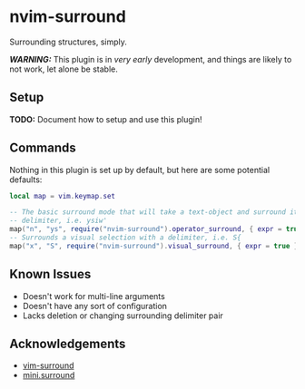 # nvim-surround

Surrounding structures, simply.

***WARNING:*** This plugin is in *very early* development, and things are likely
to not work, let alone be stable.

## Setup

**TODO:** Document how to setup and use this plugin!

## Commands

Nothing in this plugin is set up by default, but here are some potential
defaults:

```lua
local map = vim.keymap.set

-- The basic surround mode that will take a text-object and surround it with a
-- delimiter, i.e. ysiw'
map("n", "ys", require("nvim-surround").operator_surround, { expr = true })
-- Surrounds a visual selection with a delimiter, i.e. S{
map("x", "S", require("nvim-surround").visual_surround, { expr = true })
```

## Known Issues

* Doesn't work for multi-line arguments
* Doesn't have any sort of configuration
* Lacks deletion or changing surrounding delimiter pair

## Acknowledgements

* [vim-surround](https://github.com/tpope/vim-surround)
* [mini.surround](https://github.com/echasnovski/mini.nvim#minisurround)
